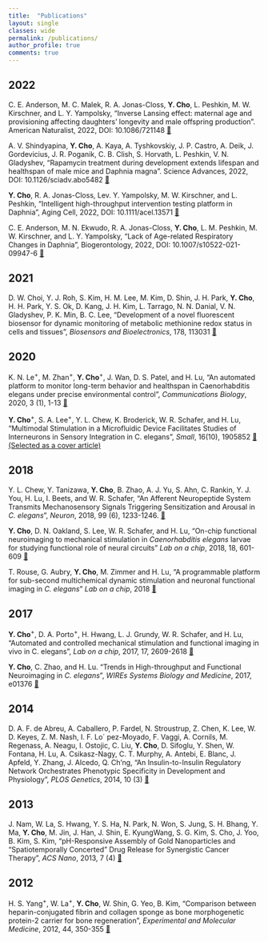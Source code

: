 ```yaml
---
title:  "Publications"
layout: single
classes: wide
permalink: /publications/
author_profile: true
comments: true
---
```


## 2022
C. E. Anderson, M. C. Malek, R. A. Jonas-Closs, __<b>Y. Cho</b>__, L. Peshkin, M. W. Kirschner, and L. Y. Yampolsky, “Inverse Lansing effect: maternal age and provisioning affecting daughters’ longevity and male offspring production”. American Naturalist, 2022, DOI: 10.1086/721148 [🔗](https://www.journals.uchicago.edu/doi/10.1086/721148)

A. V. Shindyapina, __<b>Y. Cho</b>__, A. Kaya, A. Tyshkovskiy, J. P. Castro, A. Deik, J. Gordevicius, J. R. Poganik, C. B. Clish, S. Horvath, L. Peshkin, V. N. Gladyshev, “Rapamycin treatment during development extends lifespan and healthspan of male mice and Daphnia magna”. Science Advances, 2022, DOI: 10.1126/sciadv.abo5482 [🔗](https://www.science.org/doi/10.1126/sciadv.abo5482)

__<b>Y. Cho</b>__, R. A. Jonas-Closs, Lev. Y. Yampolsky, M. W. Kirschner, and L. Peshkin, “Intelligent high-throughput intervention testing platform in Daphnia”, Aging Cell, 2022, DOI: 10.1111/acel.13571 [🔗](https://onlinelibrary.wiley.com/doi/10.1111/acel.13571)

C. E. Anderson, M. N. Ekwudo, R. A. Jonas-Closs, __<b>Y. Cho</b>__, L. M. Peshkin, M. W. Kirschner, and L. Y. Yampolsky, “Lack of Age-related Respiratory Changes in Daphnia”, Biogerontology, 2022, DOI: 10.1007/s10522-021-09947-6 [🔗](https://link.springer.com/article/10.1007/s10522-021-09947-6)

## 2021
D. W. Choi, Y. J. Roh, S. Kim, H. M. Lee, M. Kim, D. Shin, J. H. Park, __<b>Y. Cho</b>__, H. H. Park, Y. S. Ok, D. Kang, J. H. Kim, L. Tarrago, N. N. Danial, V. N. Gladyshev, P. K. Min, B. C. Lee, “Development of a novel fluorescent biosensor for dynamic monitoring of metabolic methionine redox status in cells and tissues”, _Biosensors and Bioelectronics_, 178, 113031 [🔗](https://www.sciencedirect.com/science/article/pii/S0956566321000671)

## 2020
K. N. Le<sup>+</sup>, M. Zhan<sup>+</sup>, __Y. Cho__<sup>+</sup>, J. Wan, D. S. Patel, and H. Lu, “An automated platform to monitor long-term behavior and healthspan in Caenorhabditis elegans under precise environmental control”, _Communications Biology_, 2020, 3 (1), 1-13 [🔗](https://www.nature.com/articles/s42003-020-1013-2)
 
__Y. Cho__<sup>+</sup>, S. A. Lee<sup>+</sup>, Y. L. Chew, K. Broderick, W. R. Schafer, and H. Lu, “Multimodal Stimulation in a Microfluidic Device Facilitates Studies of Interneurons in Sensory Integration in C. elegans”, _Small_, 16(10), 1905852 [🔗](https://onlinelibrary.wiley.com/doi/10.1002/smll.201905852) [(Selected as a cover article)](https://onlinelibrary.wiley.com/toc/16136829/2020/16/10)

## 2018
Y. L. Chew, Y. Tanizawa, __Y. Cho__, B. Zhao, A. J. Yu, S. Ahn, C. Rankin, Y. J. You, H. Lu, I. Beets, and W. R. Schafer, “An Afferent Neuropeptide System Transmits Mechanosensory Signals Triggering Sensitization and Arousal in _C. elegans_”, _Neuron_, 2018, 99 (6), 1233-1246. [🔗](https://www.sciencedirect.com/science/article/pii/S0896627318306767)

__Y. Cho__, D. N. Oakland, S. Lee, W. R. Schafer, and H. Lu, “On-chip functional neuroimaging to mechanical stimulation in _Caenorhabditis elegans_ larvae for studying functional role of neural circuits” _Lab on a chip_, 2018, 18, 601-609 [🔗](https://pubs.rsc.org/en/content/articlelanding/2018/lc/c7lc01201b)

T. Rouse, G. Aubry, __Y. Cho__, M. Zimmer and H. Lu, “A programmable platform for sub-second multichemical dynamic stimulation and neuronal functional imaging in _C. elegans_” _Lab on a chip_, 2018 [🔗](https://pubs.rsc.org/en/content/articlelanding/2018/lc/c7lc01116d)

## 2017
__Y. Cho__<sup>+</sup>, D. A. Porto<sup>+</sup>, H. Hwang, L. J. Grundy, W. R. Schafer, and H. Lu, “Automated and controlled mechanical stimulation and functional imaging in vivo in C. elegans”, _Lab on a chip_, 2017, 17, 2609-2618 [🔗](https://pubs.rsc.org/en/content/articlelanding/2017/lc/c7lc00465f)

__Y. Cho__, C. Zhao, and H. Lu. “Trends in High-throughput and Functional Neuroimaging in _C. elegans_”, _WIREs Systems Biology and Medicine_, 2017, e01376 [🔗](https://wires.onlinelibrary.wiley.com/doi/10.1002/wsbm.1376)

## 2014
D. A. F. de Abreu, A. Caballero, P. Fardel, N. Stroustrup, Z. Chen, K. Lee, W. D. Keyes, Z. M. Nash, I. F. Lo´ pez-Moyado, F. Vaggi, A. Cornils, M. Regenass, A. Neagu, I. Ostojic, C. Liu, __Y. Cho__, D. Sifoglu, Y. Shen, W. Fontana, H. Lu, A. Csikasz-Nagy, C. T. Murphy, A. Antebi, E. Blanc, J. Apfeld, Y. Zhang, J. Alcedo, Q. Ch’ng, “An Insulin-to-Insulin Regulatory Network Orchestrates Phenotypic Specificity in Development and Physiology”, _PLOS Genetics_, 2014, 10 (3) [🔗](https://journals.plos.org/plosgenetics/article?id=10.1371/journal.pgen.1004225)

## 2013
J. Nam, W. La, S. Hwang, Y. S. Ha, N. Park, N. Won, S. Jung, S. H. Bhang, Y. Ma, __Y. Cho__, M. Jin, J. Han, J. Shin, E. KyungWang, S. G. Kim, S. Cho, J. Yoo, B. Kim, S. Kim, “pH-Responsive Assembly of Gold Nanoparticles and “Spatiotemporally Concerted” Drug Release for Synergistic Cancer Therapy”, _ACS Nano_, 2013, 7 (4) [🔗](https://pubs.acs.org/doi/10.1021/nn400223a)

## 2012
H. S. Yang<sup>+</sup>, W. La<sup>+</sup>, __Y. Cho__, W. Shin, G. Yeo, B. Kim, “Comparison between heparin-conjugated fibrin and collagen sponge as bone morphogenetic protein-2 carrier for bone regeneration”, _Experimental and Molecular Medicine_, 2012, 44, 350-355 [🔗](https://www.nature.com/articles/emm201239)
